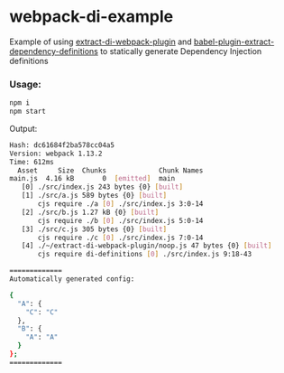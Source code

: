 # webpack-di-example

Example of using [extract-di-webpack-plugin](https://github.com/jakwuh/extract-di-webpack-plugin) and [babel-plugin-extract-dependency-definitions](https://github.com/jakwuh/babel-plugin-extract-dependency-definitions) to statically generate Dependency Injection definitions

### Usage:

```bash
npm i
npm start
```

Output:
```bash
Hash: dc61684f2ba578cc04a5
Version: webpack 1.13.2
Time: 612ms
  Asset     Size  Chunks             Chunk Names
main.js  4.16 kB       0  [emitted]  main
   [0] ./src/index.js 243 bytes {0} [built]
   [1] ./src/a.js 589 bytes {0} [built]
       cjs require ./a [0] ./src/index.js 3:0-14
   [2] ./src/b.js 1.27 kB {0} [built]
       cjs require ./b [0] ./src/index.js 5:0-14
   [3] ./src/c.js 305 bytes {0} [built]
       cjs require ./c [0] ./src/index.js 7:0-14
   [4] ./~/extract-di-webpack-plugin/noop.js 47 bytes {0} [built]
       cjs require di-definitions [0] ./src/index.js 9:18-43

=============
Automatically generated config:

{
  "A": {
    "C": "C"
  },
  "B": {
    "A": "A"
  }
};
=============

```
